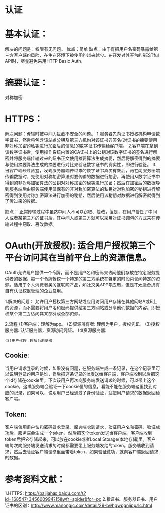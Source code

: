 # 认证
# 基本认证：
  解决的问题是：权限有无问题。
  优点：简单
  缺点：由于有把用户名密码暴露给第三方客户端的风险，在生产环境下被使用的越来越少。在开发对外开放的RESTful API时，尽量避免采用HTTP Basic Auth。
# 摘要认证：
  对称加密 

# HTTPS：
  解决问题：传输时被中间人拦截不安全的问题。
  1.服务器先向证书授权机构申请数字证书，然后将包含该站点公钥及第三方机构对该证书的签名(对证书的摘要使用非对称加密的私钥进行加密后的信息)的数字证书传输给客户端。
  2.客户端在拿到该数字证书后，使用操作系统内置的CA证书上的公钥对该数字证书的签名进行解密并将服务端传输过来的证书正文使用摘要算法生成摘要，然后将解密得到的摘要与使用摘要算法生成的摘要进行对比来验证数字证书的真实性，即进行验签。
  3.当客户端经过验签，发现服务器端传过来的数字证书真实有效后，再在向服务器端传输数据时，先使用对称加密算法对要传输的数据进行加密，再使用从数字证书中得到的非对称加密算法的公钥对对称加密的秘钥进行加密；然后在加密后的数据导到服务端后由服务端使用其保有的非对称加密算法的私钥对对称加密的秘钥进行解密得到使用对称加密算法进行加密的秘钥，然后使用该秘钥对数据进行解密就得到了传过来的数据。

  缺点：
    正常传输过程中虽然中间人不可以窃取、篡改，但是，在用户信任了中间人或者某第三方的证书后，其中间人或第三方就可以采用对证书调包的方式来在传输过程中窃取、篡改数据。
# OAuth(开放授权): 适合用户授权第三个平台访问其在当前平台上的资源信息。
  OAuth允许用户提供一个令牌，而不是用户名和密码来访问他们存放在特定服务提供者的数据。每一个令牌授权一个特定的第三方系统在特定的时段内访问特定的资源。适用于个人消费者类的互联网产品，如社交类APP等应用，但是不太适合拥有自有认证权限管理的企业应用。

  1.解决的问题：
    允许用户授权第三方网站或应用访问用户存储在其他网站A或B上的资源，而不需要将用户名和密码提供给第三方网站或分享他们数据的内容。即授权某个第三方访问其某部分或全部资源。

  2.流程
    (1)客户端：理解为app。
    (2)资源所有者: 理解为用户，授权凭证。
    (3)授权服务器: 认证服务器，资源访问凭证。
    (4)资源服务器: 

    (5)用户代理：理解为浏览器
## Cookie:
当用户请求登录的时候，如果没有问题，在服务端生成一条记录，在这个记录里可以说明登录的用户是谁，然后把这条记录的id发送给客户端，客户端收到以后把这个id存储在cookie里，下次该用户再次向服务端发送请求的时候，可以带上这个cookie，这样服务端会验证一下cookie里的信息，看能不能在服务端这里找到对应的记录，如果可以，说明用户已经通过了身份验证，就把用户请求的数据返回给客户端。

## Token:
客户端使用用户名和密码请求登录。服务端收到请求，验证用户名和密码。验证成功后，服务端会生成一个token，然后把这个token发送给客户端。客户端收到token后把它存储起来，可以放在cookie或者Local Storage(本地存储)里。客户端每次向服务端发送请求的时候都需要带上服务端发给的token。服务端收到请求，然后去验证客户端请求里面带着token，如果验证成功，就向客户端返回请求的数据。

# 参考资料文献：
1.HTTPS: https://baijiahao.baidu.com/s?id=1685474345600994715&wfr=spider&for=pc
2.根证书、服务器证书、用户证书的区别：http://www.manongjc.com/detail/29-bwhgwpgnjippalc.html




